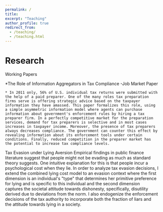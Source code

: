 ```yaml
---
permalink: /
title:
excerpt: "Teaching"
author_profile: true
redirect_from: 
  - /teaching/
  - /teaching.html
---
```


Research
======
Working Papers

*The Role of Information Aggregators in Tax Compliance -Job Market Paper

	* In 2011 only, 56% of U.S. individual tax returns were submitted with the help of a paid preparer. One of the many roles tax preparation firms serve is offering strategic advice based on the taxpayer information they have amassed. This paper formalizes this role, using a simple asymmetric information model where agents can purchase information about government's enforcement rules by hiring a tax preparer firm. In a perfectly competitive market for the preparation services, demand for tax preparers is selective and in most cases increases in taxpayer income. Moreover, the presence of tax preparers always decreases compliance. The government can counter this effect by revealing information about its enforcement tools under certain conditions. Finally, reduced competition in the preparer market has the potential to increase tax compliance levels.

Tax Evasion under Lying Aversion
Empirical findings in public finance literature suggest that people might not be evading as much as standard theory suggests. One intuitive explanation for this is that people incur a psychological cost when they lie. In order to analyze tax evasion decisions, I extend the combined lying cost model to an evasion context where the first dimension is an individual's "type" that determines her primitive preference for lying and is specific to this individual and the second dimension captures the societal attitude towards dishonesty, specifically, disutility derived due to deviations from the norm. I also endogenize the enforcement decisions of the tax authority to incorporate both the fraction of liars and the attitude towards lying in a society.
